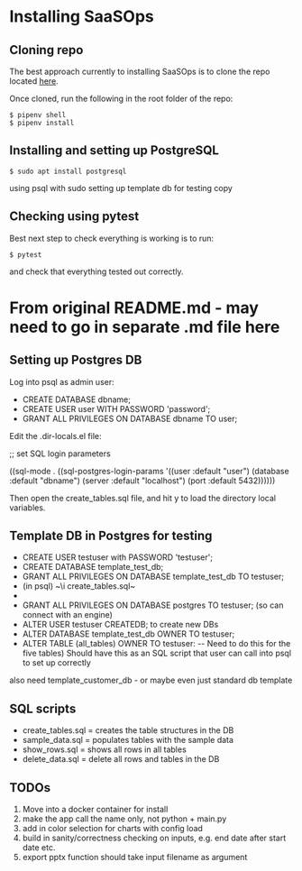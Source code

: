 # Installing SaaSOps

## Cloning repo
The best approach currently to installing SaaSOps is to clone the repo located [here](https://github.com/birchpoplar/saasops).

Once cloned, run the following in the root folder of the repo:

	$ pipenv shell
	$ pipenv install

## Installing and setting up PostgreSQL

	$ sudo apt install postgresql
	
using psql with sudo
setting up template db for testing copy

## Checking using pytest

Best next step to check everything is working is to run:

	$ pytest
	
and check that everything tested out correctly.

# From original README.md - may need to go in separate .md file here

## Setting up Postgres DB

Log into psql as admin user:

- CREATE DATABASE dbname;
- CREATE USER user WITH PASSWORD 'password';
- GRANT ALL PRIVILEGES ON DATABASE dbname TO user;

Edit the .dir-locals.el file:

;; set SQL login parameters

((sql-mode . ((sql-postgres-login-params 
  '((user :default "user")
    (database :default "dbname")
    (server :default "localhost")
    (port :default 5432))))))
	
Then open the create_tables.sql file, and hit y to load the directory local variables.

## Template DB in Postgres for testing

- CREATE USER testuser with PASSWORD 'testuser';
- CREATE DATABASE template_test_db;
- GRANT ALL PRIVILEGES ON DATABASE template_test_db TO testuser;
- (in psql) ~\i create_tables.sql~
- 
- GRANT ALL PRIVILEGES ON DATABASE postgres TO testuser; (so can connect with an engine)
- ALTER USER testuser CREATEDB; to create new DBs
- ALTER DATABASE template_test_db OWNER TO testuser;
- ALTER TABLE (all_tables) OWNER TO testuser: -- Need to do this for the five tables)
Should have this as an SQL script that user can call into psql to set up correctly

also need template_customer_db - or maybe even just standard db template

## SQL scripts

- create_tables.sql = creates the table structures in the DB
- sample_data.sql = populates tables with the sample data
- show_rows.sql = shows all rows in all tables
- delete_data.sql = delete all rows and tables in the DB

## TODOs

1. Move into a docker container for install
2. make the app call the name only, not python + main.py
3. add in color selection for charts with config load
4. build in sanity/correctness checking on inputs, e.g. end date after start date etc.
5. export pptx function should take input filename as argument

